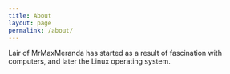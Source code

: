 ```yaml
---
title: About
layout: page
permalink: /about/
---
```

Lair of MrMaxMeranda has started as a result of fascination with computers, and later the Linux operating system.
